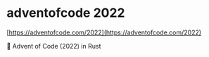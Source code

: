 # adventofcode 2022

[https://adventofcode.com/2022](https://adventofcode.com/2022)  

🎄 Advent of Code (2022) in Rust  
